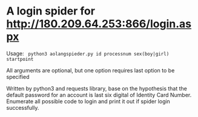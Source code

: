 # A login spider for http://180.209.64.253:866/login.aspx
Usage: ` python3 aolangspieder.py id processnum sex(boy|girl) startpoint`

All arguments are optional, but one option requires last option to be specified

Written by python3 and requests library, base on the hypothesis that the default password for an account is last six digital of Identity Card Number.
Enumerate all possible code to login and print it out if spider login successfully.
